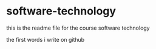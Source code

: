 # software-technology
this is the readme file for the course software technology

the first words i write on github
